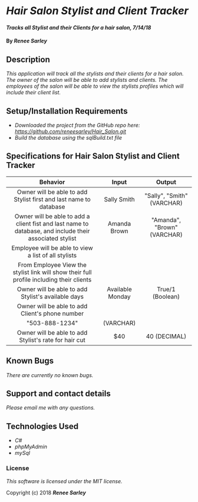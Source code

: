 # _Hair Salon Stylist and Client Tracker_

#### _Tracks all Stylist and their Clients for a hair salon, 7/14/18_

#### By _**Renee Sarley**_

## Description

_This application will track all the stylists and their clients for a hair salon. The owner of the salon will be able to add stylists and clients. The employees of the salon will be able to view the stylists profiles which will include their client list._


## Setup/Installation Requirements

* _Downloaded the project from the GitHub repo here: https://github.com/reneesarley/Hair_Salon.git_
* _Build the database using the sqlBuild.txt file_


## Specifications for Hair Salon Stylist and Client Tracker

|Behavior  |     Input     | Output|
|:----------:|:-------------:|:------:|
| Owner will be able to add Stylist first and last name to database| Sally Smith |  "Sally", "Smith" (VARCHAR) |
| Owner will be able to add a client fist and last name to database, and include their associated stylist| Amanda Brown |  "Amanda", "Brown" (VARCHAR) |
| Employee will be able to view a list of all stylists |  |  |
| From Employee View the stylist link will show their full profile including their clients|  |  |
| Owner will be able to add Stylist's available days | Available Monday | True/1 (Boolean)|
| Owner will be able to add Client's phone number |
"503-888-1234" |  (VARCHAR) |
| Owner will be able to add Stylist's rate for hair cut| $40 | 40 (DECIMAL) |

## Known Bugs

_There are currently no known bugs._

## Support and contact details

_Please email me with any questions._

## Technologies Used

* _C#_
* _phpMyAdmin_
* _mySql_

### License

*This software is licensed under the MIT license.*

Copyright (c) 2018 **_Renee Sarley_**
